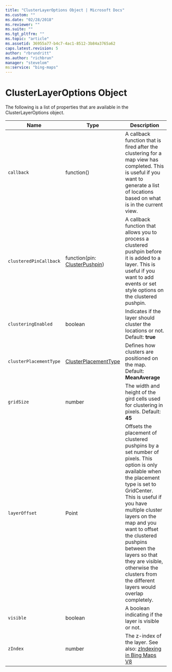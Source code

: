 ```yaml
---
title: "ClusterLayerOptions Object | Microsoft Docs"
ms.custom: ""
ms.date: "02/28/2018"
ms.reviewer: ""
ms.suite: ""
ms.tgt_pltfrm: ""
ms.topic: "article"
ms.assetid: 36955a77-b4c7-4ac1-8512-3b84a3765a62
caps.latest.revision: 5
author: "rbrundritt"
ms.author: "richbrun"
manager: "stevelom"
ms:service: "bing-maps"
---
```

# ClusterLayerOptions Object
The following is a list of properties that are available in the ClusterLayerOptions object.

Name                     | Type                            | Description
------------------------ | ------------------------------- | ------------------------
`callback`               | function()                      | A callback function that is fired after the clustering for a map view has completed. This is useful if you want to generate a list of locations based on what is in the current view.
`clusteredPinCallback`   | function(pin: [ClusterPushpin](../v8-web-control/clusterpushpin-class.md))   | A callback function that allows you to process a clustered pushpin before it is added to a layer. This is useful if you want to add events or set style options on the clustered pushpin.
`clusteringEnabled`      | boolean                         | Indicates if the layer should cluster the locations or not. Default: **true**
`clusterPlacementType`   | [ClusterPlacementType](../v8-web-control/clusterplacementtype-enumeration.md)            | Defines how clusters are positioned on the map. Default: **MeanAverage**
`gridSize`               | number                          | The width and height of the gird cells used for clustering in pixels. Default: **45**
`layerOffset`            | Point                           | Offsets the placement of clustered pushpins by a set number of pixels. This option is only available when the placement type is set to GridCenter. This is useful if you have multiple cluster layers on the map and you want to offset the clustered pushpins between the layers so that they are visible, otherwise the clusters from the different layers would overlap completely.
`visible`                | boolean                         | A boolean indicating if the layer is visible or not. 
`zIndex`                 | number	                       | The z-index of the layer. See also: [zIndexing in Bing Maps V8](../v8-web-control/zindexing-in-bing-maps-v8.md) 

